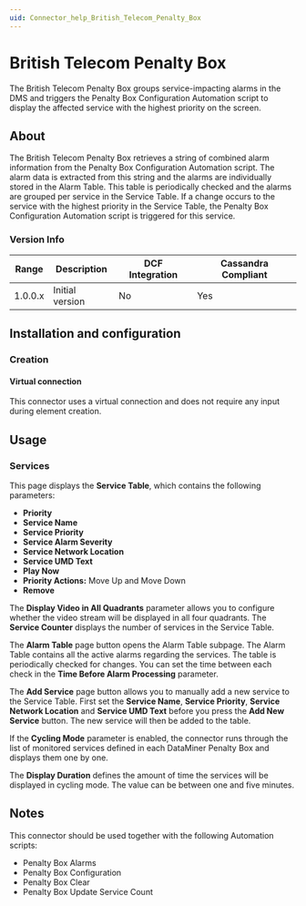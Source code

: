 ```yaml
---
uid: Connector_help_British_Telecom_Penalty_Box
---
```


# British Telecom Penalty Box

The British Telecom Penalty Box groups service-impacting alarms in the DMS and triggers the Penalty Box Configuration Automation script to display the affected service with the highest priority on the screen.

## About

The British Telecom Penalty Box retrieves a string of combined alarm information from the Penalty Box Configuration Automation script. The alarm data is extracted from this string and the alarms are individually stored in the Alarm Table. This table is periodically checked and the alarms are grouped per service in the Service Table. If a change occurs to the service with the highest priority in the Service Table, the Penalty Box Configuration Automation script is triggered for this service.

### Version Info

| Range | Description | DCF Integration | Cassandra Compliant |
|------------------|-----------------|---------------------|-------------------------|
| 1.0.0.x          | Initial version | No                  | Yes                     |

## Installation and configuration

### Creation

#### Virtual connection

This connector uses a virtual connection and does not require any input during element creation.

## Usage

### Services

This page displays the **Service Table**, which contains the following parameters:

- **Priority**
- **Service Name**
- **Service Priority**
- **Service Alarm Severity**
- **Service Network Location**
- **Service UMD Text**
- **Play Now**
- **Priority Actions:** Move Up and Move Down
- **Remove**

The **Display Video in All Quadrants** parameter allows you to configure whether the video stream will be displayed in all four quadrants. The **Service Counter** displays the number of services in the Service Table.

The **Alarm Table** page button opens the Alarm Table subpage. The Alarm Table contains all the active alarms regarding the services. The table is periodically checked for changes. You can set the time between each check in the **Time Before Alarm Processing** parameter.

The **Add Service** page button allows you to manually add a new service to the Service Table. First set the **Service Name**, **Service Priority**, **Service Network Location** and **Service UMD Text** before you press the **Add New Service** button. The new service will then be added to the table.

If the **Cycling Mode** parameter is enabled, the connector runs through the list of monitored services defined in each DataMiner Penalty Box and displays them one by one.

The **Display Duration** defines the amount of time the services will be displayed in cycling mode. The value can be between one and five minutes.

## Notes

This connector should be used together with the following Automation scripts:

- Penalty Box Alarms
- Penalty Box Configuration
- Penalty Box Clear
- Penalty Box Update Service Count
